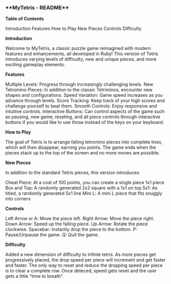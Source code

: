 <h3>**MyTetris - README**</h3>

**Table of Contents**

Introduction
Features
How to Play
New Pieces
Controls
Difficulty

**Introduction** 

Welcome to MyTetris, a classic puzzle game reimagined with modern features and enhancements, all developed in Ruby! This version of Tetris introduces varying levels of difficulty, new and unique pieces, and more exciting gameplay elements.

**Features**

Multiple Levels: Progress through increasingly challenging levels.
New Tetromino Pieces: In addition to the classic Tetriminos, encounter new shapes and configurations.
Speed Variation: Game speed increases as you advance through levels.
Score Tracking: Keep track of your high scores and challenge yourself to beat them.
Smooth Controls: Enjoy responsive and intuitive controls.
Interactive Buttons: Can control aspects of the game such as pausing, new game, reseting, and all piece controls through interactive buttons if you would like to use those instead of the keys on your keyboard.

**How to Play**

The goal of Tetris is to arrange falling tetromino pieces into complete lines, which will then disappear, earning you points. The game ends when the pieces stack up to the top of the screen and no more moves are possible.

**New Pieces**

In addition to the standard Tetris pieces, this version introduces:

Cheat Piece: At a cost of 100 points, you can create a single piece 1x1 piece
Box and Top: A randomly generated 2x2 square with a 1x1 on top
5x1: As titled, a randomly generated 5x1 line
Mini L: A mini L piece that fits snuggly into corners

**Controls**

Left Arrow or A: Move the piece left.
Right Arrow: Move the piece right.
Down Arrow: Speed up the falling piece.
Up Arrow: Rotate the piece clockwise.
Spacebar: Instantly drop the piece to the bottom.
P: Pause/Unpause the game.
Q: Quit the game.

**Difficulty**

Added a new dimension of difficulty to infinte tetris. As more pieces get progressively placed, the drop speed per piece will increment and get faster and faster.
The only way to reset and reduce the dropping speed per piece is to clear a complete row. Once deteced, speed gets reset and the user gets a little "time to breath".
